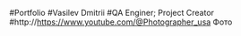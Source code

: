 #Portfolio
#Vasilev Dmitrii 
#QA Enginer; Project Creator
#http://https://www.youtube.com/@Photographer_usa
Фото